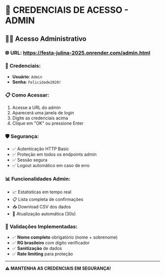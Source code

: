 # 🔐 CREDENCIAIS DE ACESSO - ADMIN

## 👨‍💻 **Acesso Administrativo**

### 🌐 **URL**: https://festa-julina-2025.onrender.com/admin.html

### 🔑 **Credenciais**:
- **Usuário**: `Admin`
- **Senha**: `Felicidade2020!`

### 📋 **Como Acessar**:
1. Acesse a URL do admin
2. Aparecerá uma janela de login
3. Digite as credenciais acima
4. Clique em "OK" ou pressione Enter

### 🛡️ **Segurança**:
- ✅ Autenticação HTTP Basic
- ✅ Proteção em todos os endpoints admin
- ✅ Sessão segura
- ✅ Logout automático em caso de erro

### 📊 **Funcionalidades Admin**:
- 📈 Estatísticas em tempo real
- 📋 Lista completa de confirmações
- 📥 Download CSV dos dados
- 🔄 Atualização automática (30s)

### 🔄 **Validações Implementadas**:
- ✅ **Nome completo** obrigatório (nome + sobrenome)
- ✅ **RG brasileiro** com dígito verificador
- ✅ **Sanitização** de dados
- ✅ **Rate limiting** para proteção

---
**⚠️ MANTENHA AS CREDENCIAIS EM SEGURANÇA!**

